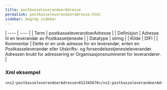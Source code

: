 ```yaml
---
title: postkasseleverandoerAdresse
permalink: postkasseleverandoeradresse.html
sidebar: begrep_sidebar
---
```


| ---- | ---- |
| Term | postkasseleverandoerAdresse |
| Definisjon | Adresse til en leverandør av Postkassetjeneste |
| Datatype | string |
| Kilde | DIFI |
| Kommentar | Dette er en unik adresse for en leverandør, enten en Postkasseleverandør eller Utskrifts- og forsendelsestjenesteleverandør. Adressen brukt for adressering er Organisasjonsnummeret for leverandører. | 

### Xml eksempel

```
<ns2:postkasseleverandoerAdresse>012345678</ns2:postkasseleverandoerAdresse>
```
